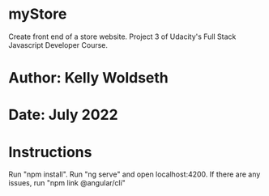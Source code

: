 # myStore
Create front end of a store website. Project 3 of Udacity's Full Stack Javascript Developer Course.

# Author: Kelly Woldseth
# Date: July 2022


# Instructions
Run "npm install".
Run "ng serve" and open localhost:4200.
If there are any issues, run "npm link @angular/cli"